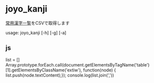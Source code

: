 # joyo_kanji
[常用漢字一覧](https://ja.wikipedia.org/wiki/%E5%B8%B8%E7%94%A8%E6%BC%A2%E5%AD%97%E4%B8%80%E8%A6%A7)をCSVで取得します

usage: joyo_kanji [-h] [-g] [-a]

## js
list = []
Array.prototype.forEach.call(document.getElementsByTagName('table')[1].getElementsByClassName('extiw'), function(node) { list.push(node.textContent);});
console.log(list.join(','))
